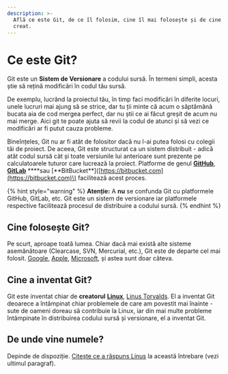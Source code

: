 ```yaml
---
description: >-
  Află ce este Git, de ce îl folosim, cine îl mai folosește și de cine a fost
  creat.
---
```


# Ce este Git?

Git este un **Sistem de Versionare** a codului sursă. În termeni simpli, acesta știe să rețină modificări în codul tău sursă.

De exemplu, lucrând la proiectul tău, în timp faci modificări în diferite locuri, unele lucruri mai ajung să se strice, dar tu ții minte că acum o săptămână bucata aia de cod mergea perfect, dar nu știi ce ai făcut greșit de acum nu mai merge. Aici git te poate ajuta să revii la codul de atunci și să vezi ce modificări ar fi putut cauza probleme.

Bineînțeles, Git nu ar fi atât de folositor dacă nu l-ai putea folosi cu colegii tăi de proiect. De aceea, Git este structurat ca un sistem distribuit - adică atât codul sursă cât și toate versiunile lui anterioare sunt prezente pe calculatoarele tuturor care lucrează la proiect. Platforme de genul [**GitHub**](https://github.com/), [**GitLab**](https://gitlab.com) **\*\*sau \[**BitBucket\*\*\]\([https://bitbucket.com](https://bitbucket.com)\) facilitează acest proces.

{% hint style="warning" %}
**Atenție:** A **nu** se confunda Git cu platformele GitHub, GitLab, etc. Git este un sistem de versionare iar platformele respective facilitează procesul de distribuire a codului sursă.
{% endhint %}

## Cine folosește Git?

Pe scurt, aproape toată lumea. Chiar dacă mai există alte sisteme asemănătoare \(Clearcase, SVN, Mercurial, etc.\), Git este de departe cel mai folosit. [Google](https://android.googlesource.com/), [Apple](https://github.com/apple), [Microsoft](https://github.com/Microsoft), și astea sunt doar câteva.

## Cine a inventat Git?

Git este inventat chiar de **creatorul** [**Linux**](https://github.com/torvalds/linux), [Linus Torvalds](https://en.wikipedia.org/wiki/Linus_Torvalds). El a inventat Git deoarece a întâmpinat chiar problemele de care am povestit mai înainte - sute de oameni doreau să contribuie la Linux, iar din mai multe probleme întâmpinate în distribuirea codului sursă și versionare, el a inventat Git.

## De unde vine numele?

Depinde de dispoziție. [Citește ce a răspuns Linus](https://github.com/git/git/blob/master/README.md) la această întrebare \(vezi ultimul paragraf\).

